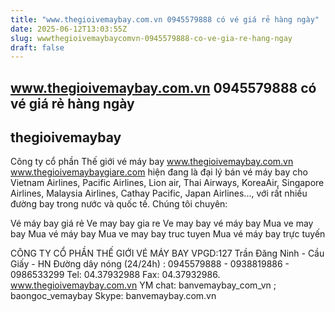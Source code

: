 ```yaml
---
title: "www.thegioivemaybay.com.vn 0945579888 có vé giá rẻ hàng ngày"
date: 2025-06-12T13:03:55Z
slug: wwwthegioivemaybaycomvn-0945579888-co-ve-gia-re-hang-ngay
draft: false
---
```


## www.thegioivemaybay.com.vn 0945579888 có vé giá rẻ hàng ngày

## thegioivemaybay

Công ty cổ phần Thế giới vé máy bay www.thegioivemaybay.com.vn
www.thegioivemaybaygiare.com hiện đang là đại lý bán vé máy bay cho Vietnam Airlines, Pacific Airlines, Lion air, Thai Airways, KoreaAir, Singapore Airlines, Malaysia Airlines, Cathay Pacific, Japan Airlines..., với rất nhiều đường bay trong nước và quốc tế. Chúng tôi chuyên:
 
Vé máy bay giá rẻ
Ve may bay gia re
Ve may bay
vé máy bay
Mua ve may bay
Mua vé máy bay
Mua ve may bay truc tuyen
Mua vé máy bay trực tuyến
 
CÔNG TY CỔ PHẦN THẾ GIỚI VÉ MÁY BAY
VPGD:127 Trần Đăng Ninh - Cầu Giấy - HN
Đường dây nóng (24/24h) : 0945579888 - 0938819886 - 0986533299
Tel: 04.37932988 Fax: 04.37932986.
www.thegioivemaybay.com.vn
YM chat: banvemaybay_com_vn ; baongoc_vemaybay
Skype: banvemaybay.com.vn